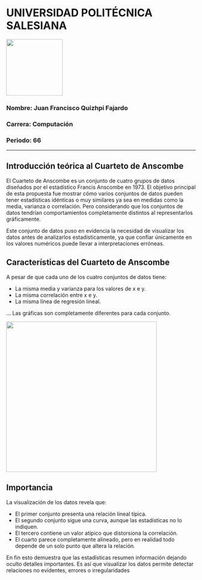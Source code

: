 # UNIVERSIDAD POLITÉCNICA SALESIANA
<img src="https://i.imgur.com/gx70PrA.jpeg" width="150" />

### Nombre: Juan Francisco Quizhpi Fajardo
### Carrera: Computación
### Periodo: 66

---

## Introducción teórica al Cuarteto de Anscombe

El Cuarteto de Anscombe es un conjunto de cuatro grupos de datos diseñados por el estadístico Francis Anscombe en 1973. El objetivo principal de esta propuesta fue mostrar cómo varios conjuntos de datos pueden tener estadísticas idénticas o muy similares ya sea en medidas como la media, varianza o correlación. Pero considerando que los conjuntos de datos tendrían comportamientos completamente distintos al representarlos gráficamente.

Este conjunto de datos puso en evidencia la necesidad de visualizar los datos antes de analizarlos estadísticamente, ya que confiar únicamente en los valores numéricos puede llevar a interpretaciones erróneas.

## Características del Cuarteto de Anscombe

A pesar de que cada uno de los cuatro conjuntos de datos tiene:

* La misma media y varianza para los valores de x e y.
* La misma correlación entre x e y.
* La misma línea de regresión lineal.

… Las gráficas son completamente diferentes para cada conjunto.

<img src="https://i.imgur.com/YFZYE2J.png" width="400" />

## Importancia

La visualización de los datos revela que: 

* El primer conjunto presenta una relación lineal típica.
* El segundo conjunto sigue una curva, aunque las estadísticas no lo indiquen.
* El tercero contiene un valor atípico que distorsiona la correlación.
* El cuarto parece completamente alineado, pero en realidad todo depende de un solo punto que altera la relación.

En fin esto demuestra que las estadísticas resumen información dejando oculto detalles importantes. Es así que visualizar los datos permite detectar relaciones no evidentes, errores o irregularidades
